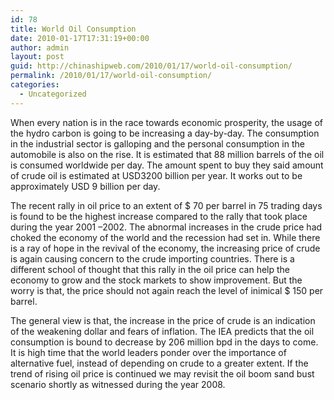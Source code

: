 ```yaml
---
id: 78
title: World Oil Consumption
date: 2010-01-17T17:31:19+00:00
author: admin
layout: post
guid: http://chinashipweb.com/2010/01/17/world-oil-consumption/
permalink: /2010/01/17/world-oil-consumption/
categories:
  - Uncategorized
---
```

When every nation is in the race towards economic prosperity, the usage of the hydro carbon is going to be increasing a day-by-day. The consumption in the industrial sector is galloping and the personal consumption in the automobile is also on the rise. It is estimated that 88 million barrels of the oil is consumed worldwide per day. The amount spent to buy they said amount of crude oil is estimated at USD3200 billion per year. It works out to be approximately USD 9 billion per day.

The recent rally in oil price to an extent of $ 70 per barrel in 75 trading days is found to be the highest increase compared to the rally that took place during the year 2001 &#8211;2002. The abnormal increases in the crude price had choked the economy of the world and the recession had set in. While there is a ray of hope in the revival of the economy, the increasing price of crude is again causing concern to the crude importing countries. There is a different school of thought that this rally in the oil price can help the economy to grow and the stock markets to show improvement. But the worry is that, the price should not again reach the level of inimical $ 150 per barrel.

The general view is that, the increase in the price of crude is an indication of the weakening dollar and fears of inflation. The IEA predicts that the oil consumption is bound to decrease by 206 million bpd in the days to come. It is high time that the world leaders ponder over the importance of alternative fuel, instead of depending on crude to a greater extent. If the trend of rising oil price is continued we may revisit the oil boom sand bust scenario shortly as witnessed during the year 2008.